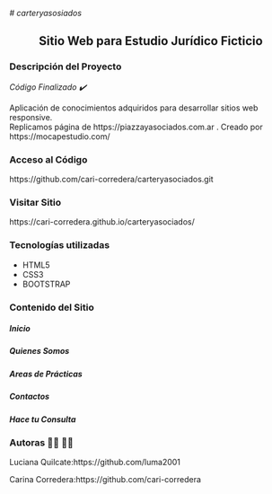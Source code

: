 <em># carteryasosiados</em>
<h2 align="center">Sitio Web para Estudio Jurídico Ficticio</h2>
<h3>Descripción del Proyecto</h3>
<em>Código Finalizado ✔️</em>
<p>Aplicación de conocimientos adquiridos para desarrollar sitios web responsive.<br>
Replicamos página de https://piazzayasociados.com.ar . Creado por https://mocapestudio.com/</p>
<h3>Acceso al Código</h3>
<p>https://github.com/cari-corredera/carteryasociados.git</p>
<h3>Visitar Sitio</h3>
<p>https://cari-corredera.github.io/carteryasociados/</p>
<h3>Tecnologías utilizadas</h3>
<ul>
  <li>HTML5</li>
  <li>CSS3</li>
  <li>BOOTSTRAP</li>
</ul>
<h3>Contenido del Sitio</h3>
<h5>Inicio</h5>
<h5>Quienes Somos</h5>
<h5>Areas de Prácticas</h5>
<h5>Contactos</h5>
<h5>Hace tu Consulta</h5>
<h3>Autoras 👷‍♀️ 👷‍♀️</h3>
<p>Luciana Quilcate:https://github.com/luma2001</p>
<p>Carina Corredera:https://github.com/cari-corredera</p>

